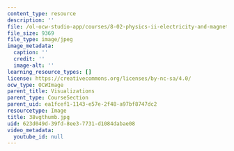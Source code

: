 ```yaml
---
content_type: resource
description: ''
file: /ol-ocw-studio-app/courses/8-02-physics-ii-electricity-and-magnetism-spring-2007/623d049d39fd8ee37731d1084dabae08_38vgthumb.jpg
file_size: 9369
file_type: image/jpeg
image_metadata:
  caption: ''
  credit: ''
  image-alt: ''
learning_resource_types: []
license: https://creativecommons.org/licenses/by-nc-sa/4.0/
ocw_type: OCWImage
parent_title: Visualizations
parent_type: CourseSection
parent_uid: ea1fcef1-1143-e57e-2f48-a97bf8747dc2
resourcetype: Image
title: 38vgthumb.jpg
uid: 623d049d-39fd-8ee3-7731-d1084dabae08
video_metadata:
  youtube_id: null
---
```

